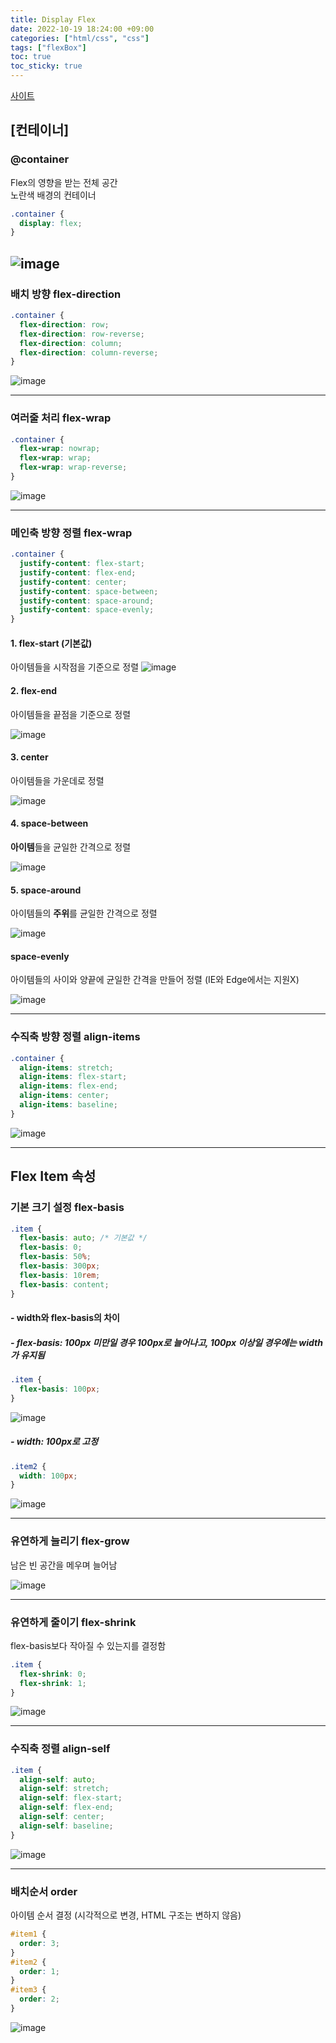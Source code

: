 ```yaml
---
title: Display Flex
date: 2022-10-19 18:24:00 +09:00
categories: ["html/css", "css"]
tags: ["flexBox"]
toc: true
toc_sticky: true
---
```


[사이트](https://hyemin12.github.io/css-flexbox/#section1)

## [컨테이너]

### @container

Flex의 영향을 받는 전체 공간  
노란색 배경의 컨테이너

```css
.container {
  display: flex;
}
```

## ![image](https://github.com/hyemin12/vanilla-starbucks-app/assets/66300732/3ff27088-45b4-4e02-8b3d-4d304258654a)

### 배치 방향 flex-direction

```css
.container {
  flex-direction: row;
  flex-direction: row-reverse;
  flex-direction: column;
  flex-direction: column-reverse;
}
```

![image](https://github.com/hyemin12/vanilla-starbucks-app/assets/66300732/ec7c9d54-d8d0-4cdc-a1ff-13cc4db40dd0)

---

### 여러줄 처리 flex-wrap

```css
.container {
  flex-wrap: nowrap;
  flex-wrap: wrap;
  flex-wrap: wrap-reverse;
}
```

![image](https://github.com/hyemin12/vanilla-starbucks-app/assets/66300732/ac80be47-f51d-4877-87c0-70f64b6d43b7)

---

### 메인축 방향 정렬 flex-wrap

```css
.container {
  justify-content: flex-start;
  justify-content: flex-end;
  justify-content: center;
  justify-content: space-between;
  justify-content: space-around;
  justify-content: space-evenly;
}
```

#### 1. flex-start (기본값)

아이템들을 시작점을 기준으로 정렬
![image](https://github.com/hyemin12/vanilla-starbucks-app/assets/66300732/41479de1-7375-4658-8c8a-438170bad280)

#### 2. flex-end

아이템들을 끝점을 기준으로 정렬

![image](https://github.com/hyemin12/vanilla-starbucks-app/assets/66300732/7757ab79-d26c-4019-8e6c-17de999bf490)

#### 3. center

아이템들을 가운데로 정렬

![image](https://github.com/hyemin12/vanilla-starbucks-app/assets/66300732/89da0824-c16a-4104-92c8-a8a73c5a72b1)

#### 4. space-between

**아이템**들을 균일한 간격으로 정렬

![image](https://github.com/hyemin12/vanilla-starbucks-app/assets/66300732/87d1bb6a-4d71-429b-8fa8-fe2c34d550f0)

#### 5. space-around

아이템들의 **주위**를 균일한 간격으로 정렬

![image](https://github.com/hyemin12/vanilla-starbucks-app/assets/66300732/206b4824-42c5-433e-916a-064692badfca)

#### space-evenly

아이템들의 사이와 양끝에 균일한 간격을 만들어 정렬 (IE와 Edge에서는 지원X)

![image](https://github.com/hyemin12/vanilla-starbucks-app/assets/66300732/8fb01d44-95b9-4038-bb6c-637e19360f0e)

---

### 수직축 방향 정렬 align-items

```css
.container {
  align-items: stretch;
  align-items: flex-start;
  align-items: flex-end;
  align-items: center;
  align-items: baseline;
}
```

![image](https://github.com/hyemin12/vanilla-starbucks-app/assets/66300732/0f9558a5-da81-41df-9ee8-58053db07688)

---

## Flex Item 속성

### 기본 크기 설정 flex-basis

```css
.item {
  flex-basis: auto; /* 기본값 */
  flex-basis: 0;
  flex-basis: 50%;
  flex-basis: 300px;
  flex-basis: 10rem;
  flex-basis: content;
}
```

#### - width와 flex-basis의 차이

##### - flex-basis: 100px 미만일 경우 100px로 늘어나고, 100px 이상일 경우에는 width가 유지됨

```css
.item {
  flex-basis: 100px;
}
```

![image](https://github.com/hyemin12/vanilla-starbucks-app/assets/66300732/979ba166-c3bb-4e72-92a4-668918527afa)

##### - width: 100px로 고정

```css
.item2 {
  width: 100px;
}
```

![image](https://github.com/hyemin12/vanilla-starbucks-app/assets/66300732/6cfed495-48fa-4e4a-9dbf-7748a0d80904)

---

### 유연하게 늘리기 flex-grow

남은 빈 공간을 메우며 늘어남

![image](https://github.com/hyemin12/vanilla-starbucks-app/assets/66300732/e45dc378-c3b8-46fb-b1d4-41655465fc70)

---

### 유연하게 줄이기 flex-shrink

flex-basis보다 작아질 수 있는지를 결정함

```css
.item {
  flex-shrink: 0;
  flex-shrink: 1;
}
```

![image](https://github.com/hyemin12/vanilla-starbucks-app/assets/66300732/42b71b09-96f4-48d3-ad57-8f326584e604)

---

### 수직축 정렬 align-self

```css
.item {
  align-self: auto;
  align-self: stretch;
  align-self: flex-start;
  align-self: flex-end;
  align-self: center;
  align-self: baseline;
}
```

![image](https://github.com/hyemin12/vanilla-starbucks-app/assets/66300732/b7003fb1-bd06-418b-b91f-4b93c7e22ea3)

---

### 배치순서 order

아이템 순서 결정 (시각적으로 변경, HTML 구조는 변하지 않음)

```css
#item1 {
  order: 3;
}
#item2 {
  order: 1;
}
#item3 {
  order: 2;
}
```

![image](https://github.com/hyemin12/vanilla-starbucks-app/assets/66300732/dca59a08-cfc5-4b7f-a382-25658c4e3cc2)
